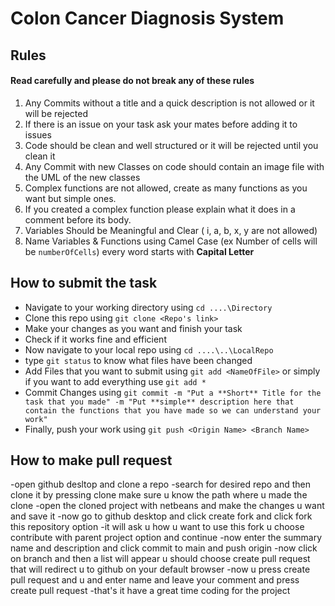 # Colon Cancer Diagnosis System

## Rules
#### Read carefully and please do not break any of these rules

1. Any Commits without a title and a quick description is not allowed or it will be rejected
2. If there is an issue on your task ask your mates before adding it to issues
3. Code should be clean and well structured or it will be rejected until you clean it
4. Any Commit with new Classes on code should contain an image file with the UML of the new classes
5. Complex functions are not allowed, create as many functions as you want but simple ones.
6. If you created a complex function please explain what it does in a comment before its body.
7. Variables Should be Meaningful and Clear ( i, a, b, x, y are not allowed) 
8. Name Variables & Functions using Camel Case (ex Number of cells will be `numberOfCells`) every word starts with **Capital Letter**


## How to submit the task

- Navigate to your working directory using `cd ....\Directory`
- Clone this repo using `git clone <Repo's link>`
- Make your changes as you want and finish your task
- Check if it works fine and efficient
- Now navigate to your local repo using `cd ....\..\LocalRepo`
- type `git status` to know what files have been changed
- Add Files that you want to submit using `git add <NameOfFile>` or simply if you want to add everything use `git add *`
- Commit Changes using `git commit -m "Put a **Short** Title for the task that you made" -m "Put **simple** description here that contain the functions that you have made so we can understand your work"`
- Finally, push your work using `git push <Origin Name> <Branch Name>`

## How to make pull request

-open github desltop and clone a repo
-search for desired repo and then clone it by pressing clone make sure u know the path where u made the clone
-open the cloned project with netbeans and make the changes u want and save it
-now go to github desktop and click create fork and click fork this repository option
-it will ask u how u want to use this fork u choose contribute with parent project option and continue
-now enter the summary name and description and click commit to main and push origin
-now click on branch and then a list will appear u should choose create pull request that will redirect u to github on your default browser
-now u press create pull request and u and enter name and leave your comment and press create pull request
-that's it have a great time coding for the project

